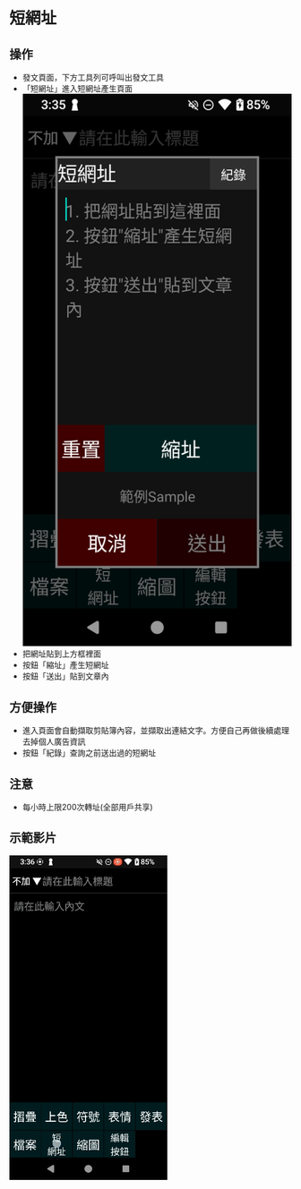 # 短網址
## 操作
* 發文頁面，下方工具列可呼叫出發文工具
* 「短網址」進入短網址產生頁面
![image](pics/shortUrl_01.png)
* 把網址貼到上方框裡面
* 按鈕「縮址」產生短網址
* 按鈕「送出」貼到文章內
## 方便操作
* 進入頁面會自動擷取剪貼簿內容，並擷取出連結文字。方便自己再做後續處理去掉個人廣告資訊
* 按鈕「紀錄」查詢之前送出過的短網址
## 注意
* 每小時上限200次轉址(全部用戶共享)
## 示範影片
![image](pics/shortUrl.gif)